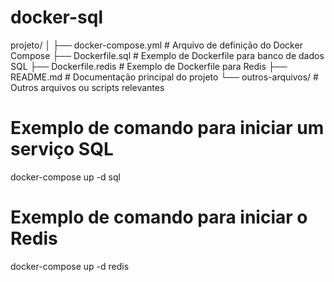 # docker-sql

projeto/
│
├── docker-compose.yml       # Arquivo de definição do Docker Compose
├── Dockerfile.sql           # Exemplo de Dockerfile para banco de dados SQL
├── Dockerfile.redis         # Exemplo de Dockerfile para Redis
├── README.md                # Documentação principal do projeto
└── outros-arquivos/         # Outros arquivos ou scripts relevantes


# Exemplo de comando para iniciar um serviço SQL
docker-compose up -d sql

# Exemplo de comando para iniciar o Redis
docker-compose up -d redis
